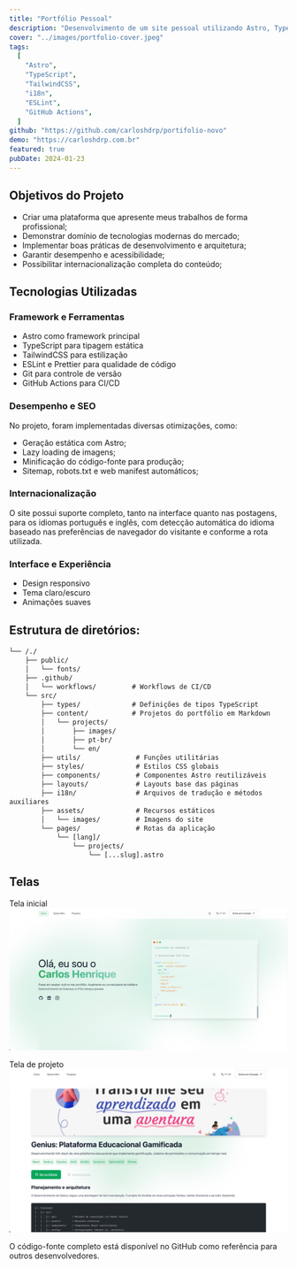 ```yaml
---
title: "Portfólio Pessoal"
description: "Desenvolvimento de um site pessoal utilizando Astro, TypeScript e TailwindCSS, com foco em performance, SEO e internacionalização."
cover: "../images/portfolio-cover.jpeg"
tags:
  [
    "Astro",
    "TypeScript",
    "TailwindCSS",
    "i18n",
    "ESLint",
    "GitHub Actions",
  ]
github: "https://github.com/carloshdrp/portifolio-novo"
demo: "https://carloshdrp.com.br"
featured: true
pubDate: 2024-01-23
---
```


## Objetivos do Projeto
- Criar uma plataforma que apresente meus trabalhos de forma profissional;
- Demonstrar domínio de tecnologias modernas do mercado;
- Implementar boas práticas de desenvolvimento e arquitetura;
- Garantir desempenho e acessibilidade;
- Possibilitar internacionalização completa do conteúdo;

## Tecnologias Utilizadas
### Framework e Ferramentas
- Astro como framework principal 
- TypeScript para tipagem estática 
- TailwindCSS para estilização 
- ESLint e Prettier para qualidade de código 
- Git para controle de versão 
- GitHub Actions para CI/CD 

### Desempenho e SEO 
No projeto, foram implementadas diversas otimizações, como: 
- Geração estática com Astro;
- Lazy loading de imagens;
- Minificação do código-fonte para produção;
- Sitemap, robots.txt e web manifest automáticos;

### Internacionalização
O site possui suporte completo, tanto na interface quanto nas postagens, para os idiomas português e inglês, com detecção automática do idioma baseado nas preferências de navegador do visitante e conforme a rota utilizada.

### Interface e Experiência
- Design responsivo 
- Tema claro/escuro 
- Animações suaves 

## Estrutura de diretórios:
```
└── /./                
    ├── public/
    │   └── fonts/            
    ├── .github/            
    │   └── workflows/         # Workflows de CI/CD
    └── src/
        ├── types/             # Definições de tipos TypeScript
        ├── content/           # Projetos do portfólio em Markdown
        │   └── projects/  
        │       ├── images/
        │       ├── pt-br/
        │       └── en/
        ├── utils/              # Funções utilitárias
        ├── styles/             # Estilos CSS globais
        ├── components/         # Componentes Astro reutilizáveis
        ├── layouts/            # Layouts base das páginas
        ├── i18n/               # Arquivos de tradução e métodos auxiliares
        ├── assets/             # Recursos estáticos 
        │   └── images/         # Imagens do site
        └── pages/              # Rotas da aplicação
            └── [lang]/ 
                └── projects/ 
                    └── [...slug].astro 
```

## Telas
Tela inicial
![](../images/portfolio-cover.jpeg)

Tela de projeto
![](../images/portfolio-project.jpeg)




O código-fonte completo está disponível no GitHub como referência para outros desenvolvedores.